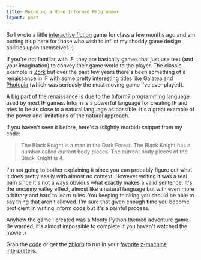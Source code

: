 ```yaml
---
title: Becoming a More Informed Programmer
layout: post
---
```


So I wrote a little [interactive fiction](http://en.wikipedia.org/wiki/Interactive_fiction) game for class a few months ago and am putting it up here for those who wish to inflict my shoddy game design abilities upon themselves :)

If you're not familiar with IF, they are basically games that just use text (and your imagination) to convey their game world to the player. The classic example is [Zork](http://en.wikipedia.org/wiki/Zork) but over the past few years there's been something of a renaissance in IF with some pretty interesting titles like [Galatea](http://ifdb.tads.org/viewgame?id=urxrv27t7qtu52lb) and [Photopia](http://ifdb.tads.org/viewgame?id=ju778uv5xaswnlpl) (which was seriously the most moving game I've ever played).

A big part of the renaissance is due to the [Inform7](http://inform7.com/) programming language used by most IF games. Inform is a powerful language for creating IF and tries to be as close to a natural language as possible. It's a great example of the power and limitations of the natural approach. 

If you haven't seen it before, here's a (slightly morbid) snippet from my code:

>The Black Knight is a man in the Dark Forest. The Black Knight has a number called current body pieces. The current body pieces of the Black Knight is 4.

I'm not going to bother explaining it since you can probably figure out what it does pretty easily with almost no context. However writing it was a real pain since it's not always obvious what exactly makes a valid sentence. It's the uncanny valley effect, almost like a natural language but with even more arbitrary and hard to learn rules. You keeping thinking you should be able to say thing that aren't allowed. I'm sure that given enough time you become proficient in writing inform code but it's a painful process. 

Anyhow the game I created was a Monty Python themed adventure game. Be warned, it's almost impossible to complete if you haven't watched the movie :)

Grab the [code](/code/grail_search.inform) or get the [zblorb](/code/grail_search.zblorb) to run in your [favorite](http://ccxvii.net/spatterlight/) [z-machine](http://www.inform-fiction.org/zmachine/windows.html) [interpreters](http://www.inform-fiction.org/zmachine/unix.html).
